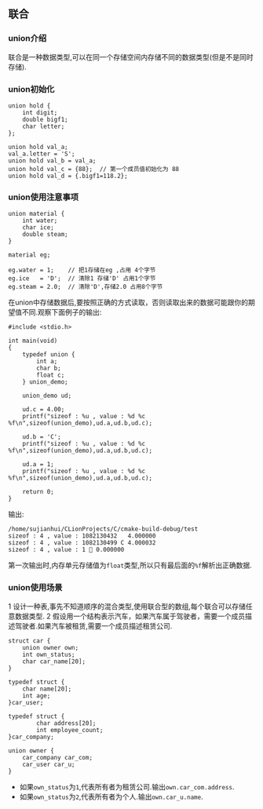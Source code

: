 ## 联合

### union介绍
    
联合是一种数据类型,可以在同一个存储空间内存储不同的数据类型(但是不是同时存储).

### union初始化

    union hold {
        int digit;
        double bigf1;
        char letter;
    };
    
    union hold val_a;
    val_a.letter = 'S';
    union hold val_b = val_a;
    union hold val_c = {88};  // 第一个成员值初始化为 88  
    union hold val_d = {.bigf1=118.2};

### union使用注意事项

    union material {
        int water;
        char ice;
        double steam;
    }    
    
    material eg;
    
    eg.water = 1;    // 把1存储在eg ,占用 4个字节
    eg.ice   = 'D';  // 清除1 存储'D' 占用1个字节
    eg.steam = 2.0;  // 清除'D',存储2.0 占用8个字节

在union中存储数据后,要按照正确的方式读取，否则读取出来的数据可能跟你的期望值不同.观察下面例子的输出:

    #include <stdio.h>
    
    int main(void)
    {
        typedef union {
            int a;
            char b;
            float c;
        } union_demo;
    
        union_demo ud;
    
        ud.c = 4.00;
        printf("sizeof : %u , value : %d %c %f\n",sizeof(union_demo),ud.a,ud.b,ud.c);
    
        ud.b = 'C';
        printf("sizeof : %u , value : %d %c %f\n",sizeof(union_demo),ud.a,ud.b,ud.c);
    
        ud.a = 1;
        printf("sizeof : %u , value : %d %c %f\n",sizeof(union_demo),ud.a,ud.b,ud.c);
    
        return 0;
    }

输出:

    /home/sujianhui/CLionProjects/C/cmake-build-debug/test
    sizeof : 4 , value : 1082130432   4.000000
    sizeof : 4 , value : 1082130499 C 4.000032
    sizeof : 4 , value : 1  0.000000

第一次输出时,内存单元存储值为`float`类型,所以只有最后面的`%f`解析出正确数据.

### union使用场景

1 设计一种表,事先不知道顺序的混合类型,使用联合型的数组,每个联合可以存储任意数据类型.
2 假设用一个结构表示汽车，如果汽车属于驾驶者，需要一个成员描述驾驶者.如果汽车被租赁,需要一个成员描述租赁公司.

    struct car {
        union owner own;
        int own_status;
        char car_name[20];
    }
    
    typedef struct {
        char name[20];
        int age;
    }car_user;
    
    typedef struct {
            char address[20];
            int employee_count;
    }car_company;  
    
    union owner {
        car_company car_com;
        car_user car_u;
    }
    
 - 如果`own_status`为`1`,代表所有者为租赁公司.输出`own.car_com.address`.
 - 如果`own_status`为`2`,代表所有者为个人.输出`own.car_u.name`.